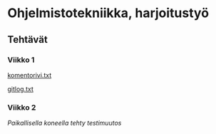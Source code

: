 # Ohjelmistotekniikka, harjoitustyö
## Tehtävät 
### Viikko 1 

[komentorivi.txt](https://github.com/suuranna/ot-harjoitustyo/blob/master/laskarit/viikko1/komentorivi.txt)

[gitlog.txt](https://github.com/suuranna/ot-harjoitustyo/blob/master/laskarit/viikko1/gitlog.txt)

### Viikko 2

*Paikallisella koneella tehty testimuutos*

